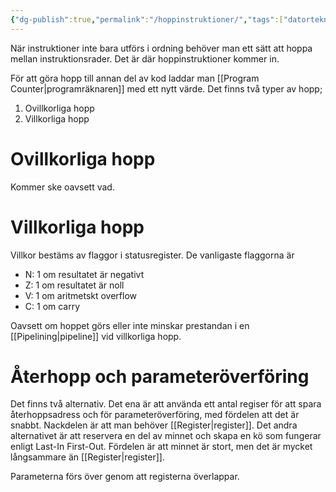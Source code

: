 ```yaml
---
{"dg-publish":true,"permalink":"/hoppinstruktioner/","tags":["datorteknik"]}
---
```


När instruktioner inte bara utförs i ordning behöver man ett sätt att hoppa mellan instruktionsrader. Det är där hoppinstruktioner kommer in.

För att göra hopp till annan del av kod laddar man [[Program Counter\|programräknaren]] med ett nytt värde. Det finns två typer av hopp; 
1. Ovillkorliga hopp
2. Villkorliga hopp

# Ovillkorliga hopp
Kommer ske oavsett vad.

# Villkorliga hopp
Villkor bestäms av flaggor i statusregister. De vanligaste flaggorna är 
- N: 1 om resultatet är negativt 
- Z: 1 om resultatet är noll
- V: 1 om aritmetskt overflow
- C: 1 om carry

Oavsett om hoppet görs eller inte minskar prestandan i en [[Pipelining\|pipeline]] vid villkorliga hopp.

# Återhopp och parameteröverföring
Det finns två alternativ. Det ena är att använda ett antal regiser för att spara återhoppsadress och för parameteröverföring, med fördelen att det är snabbt. Nackdelen är att man behöver [[Register\|register]]. Det andra alternativet är att reservera en del av minnet och skapa en kö som fungerar enligt Last-In First-Out. Fördelen är att minnet är stort, men det är mycket långsammare än [[Register\|register]].

Parameterna förs över genom att registerna överlappar. 